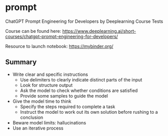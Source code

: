 # prompt
ChatGPT Prompt Engineering for Developers by Deeplearning Course Tests

Course can be found here: https://www.deeplearning.ai/short-courses/chatgpt-prompt-engineering-for-developers/

Resource to launch notebook: https://mybinder.org/

## Summary

* Write clear and specific instructions
    * Use delimiters to clearly indicate distinct parts of the input
    * Look for structure output
    * Ask the model to check whether conditions are satisfied
    * Provide some samples to guide the model
* Give the model time to think
    * Specify the steps required to complete a task
    * Instruct the model to work out its own solution before rushing to a conclusion
* Beware model limits: hallucinations
* Use an iterative process
